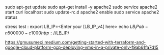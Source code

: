 sudo apt-get update
sudo apt-get install -y apache2
sudo service apache2 start
curl localhost
sudo update-rc.d apache2 enable
sudo service apache2 status


stress test : 
export LB_IP=<Enter your [LB_IP_v4] here>
echo $LB_IP
ab -n 500000 -c 1000 http://$LB_IP/


https://gmusumeci.medium.com/getting-started-with-terraform-and-google-cloud-platform-gcp-deploying-vms-in-a-private-only-f9ab61fa7d15

